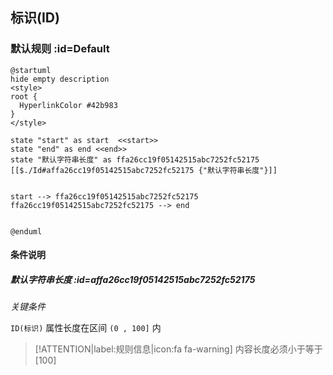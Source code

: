 ## 标识(ID) <!-- {docsify-ignore-all} -->

   

### 默认规则 :id=Default

```plantuml
@startuml
hide empty description
<style>
root {
  HyperlinkColor #42b983
}
</style>

state "start" as start  <<start>>
state "end" as end <<end>>
state "默认字符串长度" as ffa26cc19f05142515abc7252fc52175 [[$./Id#affa26cc19f05142515abc7252fc52175 {"默认字符串长度"}]]


start --> ffa26cc19f05142515abc7252fc52175 
ffa26cc19f05142515abc7252fc52175 --> end 


@enduml
```

#### 条件说明

##### 默认字符串长度 :id=affa26cc19f05142515abc7252fc52175


*关键条件*


`ID(标识)` 属性长度在区间 `(0 , 100]` 内

> [!ATTENTION|label:规则信息|icon:fa fa-warning]
> 内容长度必须小于等于[100]







